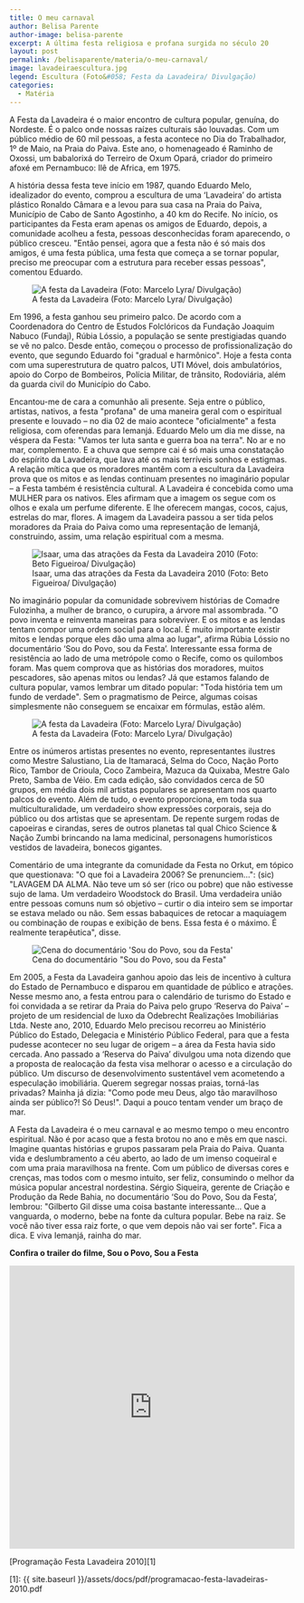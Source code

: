 ```yaml
---
title: O meu carnaval
author: Belisa Parente
author-image: belisa-parente
excerpt: A última festa religiosa e profana surgida no século 20
layout: post
permalink: /belisaparente/materia/o-meu-carnaval/
image: lavadeiraescultura.jpg
legend: Escultura (Foto&#058; Festa da Lavadeira/ Divulgação)
categories:
  - Matéria
---
```

A Festa da Lavadeira é o maior encontro de cultura popular, genuína, do Nordeste. É o palco onde nossas raízes culturais são louvadas. Com um público médio de 60 mil pessoas, a festa acontece no Dia do Trabalhador, 1º de Maio, na Praia do Paiva. Este ano, o homenageado é Raminho de Oxossi, um babalorixá do Terreiro de Oxum Opará, criador do primeiro afoxé em Pernambuco: Ilê de Africa, em 1975.

A história dessa festa teve início em 1987, quando Eduardo Melo, idealizador do evento, comprou a escultura de uma ‘Lavadeira’ do artista plástico Ronaldo Câmara e a levou para sua casa na Praia do Paiva, Município de Cabo de Santo Agostinho, a 40 km do Recife. No início, os participantes da Festa eram apenas os amigos de Eduardo, depois, a comunidade acolheu a festa, pessoas desconhecidas foram aparecendo, o público cresceu. "Então pensei, agora que a festa não é só mais dos amigos, é uma festa pública, uma festa que começa a se tornar popular, preciso me preocupar com a estrutura para receber essas pessoas", comentou Eduardo.

<figure class="figure figure-50 right">
  <img src="https://raw.githubusercontent.com/revistazena/img/master/festa-lavadeira-foto-marcelo-lyra-divulgacao.jpg" atl="A festa da Lavadeira (Foto: Marcelo Lyra/ Divulgação)" title="A festa da Lavadeira (Foto: Marcelo Lyra/ Divulgação)">
  <figcaption class="legenda">A festa da Lavadeira (Foto: Marcelo Lyra/ Divulgação)</figcaption>
</figure>

Em 1996, a festa ganhou seu primeiro palco. De acordo com a Coordenadora do Centro de Estudos Folclóricos da Fundação Joaquim Nabuco (Fundaj), Rúbia Lóssio, a população se sente prestigiadas quando se vê no palco. Desde então, começou o processo de profissionalização do evento, que segundo Eduardo foi "gradual e harmônico". Hoje a festa conta com uma superestrutura de quatro palcos, UTI Móvel, dois ambulatórios, apoio do Corpo de Bombeiros, Polícia Militar, de trânsito, Rodoviária, além da guarda civil do Município do Cabo.

Encantou-me de cara a comunhão ali presente. Seja entre o público, artistas, nativos, a festa "profana" de uma maneira geral com o espiritual presente e louvado – no dia 02 de maio acontece "oficialmente" a festa religiosa, com oferendas para Iemanjá. Eduardo Melo um dia me disse, na véspera da Festa: "Vamos ter luta santa e guerra boa na terra". No ar e no mar, complemento. E a chuva que sempre cai é só mais uma constatação do espírito da Lavadeira, que lava até os mais terríveis sonhos e estigmas. A relação mítica que os moradores mantêm com a escultura da Lavadeira prova que os mitos e as lendas continuam presentes no imaginário popular – a Festa também é resistência cultural. A Lavadeira é concebida como uma MULHER para os nativos. Eles afirmam que a imagem os segue com os olhos e exala um perfume diferente. E lhe oferecem mangas, cocos, cajus, estrelas do mar, flores. A imagem da Lavadeira passou a ser tida pelos moradores da Praia do Paiva como uma representação de Iemanjá, construindo, assim, uma relação espiritual com a mesma.

<figure>
  <img src="https://raw.githubusercontent.com/revistazena/img/master/isaar-foto-beto-figueiroa.jpg" atl="Isaar, uma das atrações da Festa da Lavadeira 2010 (Foto: Beto Figueiroa/ Divulgação)" title="Isaar, uma das atrações da Festa da Lavadeira 2010 (Foto: Beto Figueiroa/ Divulgação)">
  <figcaption class="legenda">Isaar, uma das atrações da Festa da Lavadeira 2010 (Foto: Beto Figueiroa/ Divulgação)</figcaption>
</figure>

No imaginário popular da comunidade sobrevivem histórias de Comadre Fulozinha, a mulher de branco, o curupira, a árvore mal assombrada. "O povo inventa e reinventa maneiras para sobreviver. E os mitos e as lendas tentam compor uma ordem social para o local. É muito importante existir mitos e lendas porque eles dão uma alma ao lugar", afirma Rúbia Lóssio no documentário ‘Sou do Povo, sou da Festa’. Interessante essa forma de resistência ao lado de uma metrópole como o Recife, como os quilombos foram. Mas quem comprova que as histórias dos moradores, muitos pescadores, são apenas mitos ou lendas? Já que estamos falando de cultura popular, vamos lembrar um ditado popular: "Toda história tem um fundo de verdade". Sem o pragmatismo de Peirce, algumas coisas simplesmente não conseguem se encaixar em fórmulas, estão além.

<figure class="figure figure-50 left">
  <img src="https://raw.githubusercontent.com/revistazena/img/master/festa-da-lavadeira-foto-marcelo-lyra-2.jpg" atl="A festa da Lavadeira (Foto: Marcelo Lyra/ Divulgação)" title="A festa da Lavadeira (Foto: Marcelo Lyra/ Divulgação)">
  <figcaption class="legenda">A festa da Lavadeira (Foto: Marcelo Lyra/ Divulgação)</figcaption>
</figure>

Entre os inúmeros artistas presentes no evento, representantes ilustres como Mestre Salustiano, Lia de Itamaracá, Selma do Coco, Nação Porto Rico, Tambor de Crioula, Coco Zambeira, Mazuca da Quixaba, Mestre Galo Preto, Samba de Véio. Em cada edição, são convidados cerca de 50 grupos, em média dois mil artistas populares se apresentam nos quarto palcos do evento. Além de tudo, o evento proporciona, em toda sua multiculturalidade, um verdadeiro show expressões corporais, seja do público ou dos artistas que se apresentam. De repente surgem rodas de capoeiras e cirandas, seres de outros planetas tal qual Chico Science & Nação Zumbi brincando na lama medicinal, personagens humorísticos vestidos de lavadeira, bonecos gigantes.

Comentário de uma integrante da comunidade da Festa no Orkut, em tópico que questionava: "O que foi a Lavadeira 2006? Se prenunciem…": (sic) "LAVAGEM DA ALMA. Não teve um só ser (rico ou pobre) que não estivesse sujo de lama. Um verdadeiro Woodstock do Brasil. Uma verdadeira união entre pessoas comuns num só objetivo – curtir o dia inteiro sem se importar se estava melado ou não. Sem essas babaquices de retocar a maquiagem ou combinação de roupas e exibição de bens. Essa festa é o máximo. É realmente terapêutica", disse.

<figure class="figure figure-50 right">
  <img src="https://raw.githubusercontent.com/revistazena/img/master/cena-do-documentario-sou-do-oovo-sou-da-festa.jpg" atl="Cena do documentário 'Sou do Povo, sou da Festa'" title="Cena do documentário 'Sou do Povo, sou da Festa'">
  <figcaption class="legenda">Cena do documentário "Sou do Povo, sou da Festa"</figcaption>
</figure>Em 2005, a Festa da Lavadeira ganhou apoio das leis de incentivo à cultura do Estado de Pernambuco e disparou em quantidade de público e atrações. Nesse mesmo ano, a festa entrou para o calendário de turismo do Estado e foi convidada a se retirar da Praia do Paiva pelo grupo ‘Reserva do Paiva’ – projeto de um residencial de luxo da Odebrecht Realizações Imobiliárias Ltda. Neste ano, 2010, Eduardo Melo precisou recorreu ao Ministério Público do Estado, Delegacia e Ministério Público Federal, para que a festa pudesse acontecer no seu lugar de origem – a área da Festa havia sido cercada. Ano passado a ‘Reserva do Paiva’ divulgou uma nota dizendo que a proposta de realocação da festa visa melhorar o acesso e a circulação do público. Um discurso de desenvolvimento sustentável vem acometendo a especulação imobiliária. Querem segregar nossas praias, torná-las privadas? Mainha já dizia: "Como pode meu Deus, algo tão maravilhoso ainda ser público?! Só Deus!". Daqui a pouco tentam vender um braço de mar.

A Festa da Lavadeira é o meu carnaval e ao mesmo tempo o meu encontro espiritual. Não é por acaso que a festa brotou no ano e mês em que nasci. Imagine quantas histórias e grupos passaram pela Praia do Paiva. Quanta vida e deslumbramento a céu aberto, ao lado de um imenso coqueiral e com uma praia maravilhosa na frente. Com um público de diversas cores e crenças, mas todos com o mesmo intuito, ser feliz, consumindo o melhor da música popular ancestral nordestina. Sérgio Siqueira, gerente de Criação e Produção da Rede Bahia, no documentário ‘Sou do Povo, Sou da Festa’, lembrou: "Gilberto Gil disse uma coisa bastante interessante… Que a vanguarda, o moderno, bebe na fonte da cultura popular. Bebe na raiz. Se você não tiver essa raiz forte, o que vem depois não vai ser forte". Fica a dica. E viva Iemanjá, rainha do mar.

**Confira o trailer do filme, Sou o Povo, Sou a Festa**

<iframe width="100%" height="500px" src="https://www.youtube.com/embed/3vCP2U_eZeA" frameborder="0" allowfullscreen></iframe>

[Programação Festa Lavadeira 2010][1]

[1]: {{ site.baseurl }}/assets/docs/pdf/programacao-festa-lavadeiras-2010.pdf